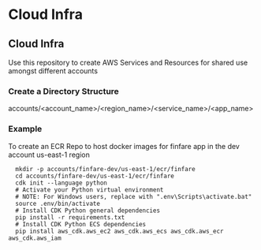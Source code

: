 

# Cloud Infra
## Cloud Infra
Use this repository to create AWS Services and Resources for shared use amongst different accounts

### Create a Directory Structure

accounts/<account_name>/<region_name>/<service_name>/<app_name>

### Example
To create an ECR Repo to host docker images for finfare app in the dev account us-east-1 region

```
  mkdir -p accounts/finfare-dev/us-east-1/ecr/finfare
  cd accounts/finfare-dev/us-east-1/ecr/finfare
  cdk init --language python
  # Activate your Python virtual environment
  # NOTE: For Windows users, replace with ".env\Scripts\activate.bat"
  source .env/bin/activate
  # Install CDK Python general dependencies
  pip install -r requirements.txt
  # Install CDK Python ECS dependencies
  pip install aws_cdk.aws_ec2 aws_cdk.aws_ecs aws_cdk.aws_ecr aws_cdk.aws_iam
